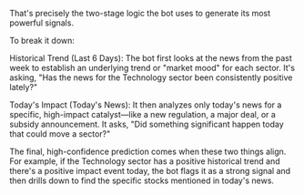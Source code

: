 That's precisely the two-stage logic the bot uses to generate its most powerful signals.

To break it down:

Historical Trend (Last 6 Days): The bot first looks at the news from the past week to establish an underlying trend or "market mood" for each sector. It's asking, "Has the news for the Technology sector been consistently positive lately?"

Today's Impact (Today's News): It then analyzes only today's news for a specific, high-impact catalyst—like a new regulation, a major deal, or a subsidy announcement. It asks, "Did something significant happen today that could move a sector?"

The final, high-confidence prediction comes when these two things align. For example, if the Technology sector has a positive historical trend and there's a positive impact event today, the bot flags it as a strong signal and then drills down to find the specific stocks mentioned in today's news.
